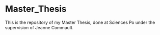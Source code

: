 # Master_Thesis
This is the repository of my Master Thesis, done at Sciences Po under the supervision of Jeanne Commault. 

